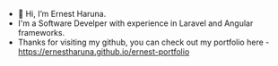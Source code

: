 - 👋 Hi, I’m Ernest Haruna.
- I'm a Software Develper with experience in Laravel and Angular frameworks.
- Thanks for visiting my github,  you can check out my portfolio here - https://ernestharuna.github.io/ernest-portfolio
